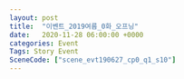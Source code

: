 ```yaml
---
layout: post
title:  "이벤트_2019여름_0화_오프닝"
date:   2020-11-28 06:00:00 +0000
categories: Event
Tags: Story Event
SceneCode: ["scene_evt190627_cp0_q1_s10"]
---
```

